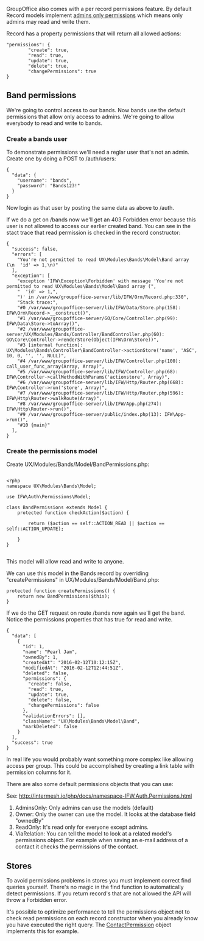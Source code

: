GroupOffice also comes with a per record permissions feature. 
By default Record models implement [admins only permissions](http://intermesh.io/php/docs/class-IFW.Auth.Permissions.AdminsOnly.html) 
which means only admins may read and write them.

Record has a property permissions that will return all allowed actions:

````````````````````````````````````````
"permissions": {
		"create": true,
		"read": true,
		"update": true,
		"delete": true,
		"changePermissions": true
}
````````````````````````````````````````



## Band permissions
We're going to control access to our bands.  Now bands use the default 
permissions that allow only access to admins. We're going to allow everybody to
read and write to bands.

### Create a bands user
To demonstrate permissions we'll need a reglar user that's not an admin.
Create one by doing a POST to /auth/users:

```````````````````````````````````````````````````````````````````````````````
{
  "data": {
    "username": "bands",
    "password": "Bands123!"
  }
}
```````````````````````````````````````````````````````````````````````````````

Now login as that user by posting the same data as above to /auth.

If we do a get on /bands now we'll get an 403 Forbidden error because this user
is not allowed to access our earlier created band. You can see in the stact 
trace that read permission is checked in the record constructor:

```````````````````````````````````````````````````````````````````````````````
{
  "success": false,
  "errors": [
    "You're not permitted to read UX\Modules\Bands\Model\Band array (\n  'id' => 1,\n)"
  ],
  "exception": [
    "exception 'IFW\Exception\Forbidden' with message 'You're not permitted to read UX\Modules\Bands\Model\Band array (",
    "  'id' => 1,",
    ")' in /var/www/groupoffice-server/lib/IFW/Orm/Record.php:330",
    "Stack trace:",
    "#0 /var/www/groupoffice-server/lib/IFW/Data/Store.php(158): IFW\Orm\Record->__construct()",
    "#1 /var/www/groupoffice-server/GO/Core/Controller.php(99): IFW\Data\Store->toArray()",
    "#2 /var/www/groupoffice-server/UX/Modules/Bands/Controller/BandController.php(60): GO\Core\Controller->renderStore(Object(IFW\Orm\Store))",
    "#3 [internal function]: UX\Modules\Bands\Controller\BandController->actionStore('name', 'ASC', 10, 0, '', '', NULL)",
    "#4 /var/www/groupoffice-server/lib/IFW/Controller.php(100): call_user_func_array(Array, Array)",
    "#5 /var/www/groupoffice-server/lib/IFW/Controller.php(68): IFW\Controller->callMethodWithParams('actionstore', Array)",
    "#6 /var/www/groupoffice-server/lib/IFW/Http/Router.php(668): IFW\Controller->run('store', Array)",
    "#7 /var/www/groupoffice-server/lib/IFW/Http/Router.php(596): IFW\Http\Router->walkRoute(Array)",
    "#8 /var/www/groupoffice-server/lib/IFW/App.php(274): IFW\Http\Router->run()",
    "#9 /var/www/groupoffice-server/public/index.php(13): IFW\App->run()",
    "#10 {main}"
  ],
}
```````````````````````````````````````````````````````````````````````````````

### Create the permissions model

Create UX/Modules/Bands/Model/BandPermissions.php:

```````````````````````````````````````````````````````````````````````````````

<?php
namespace UX\Modules\Bands\Model;

use IFW\Auth\Permissions\Model;

class BandPermissions extends Model {
	protected function checkAction($action) {
		
		return ($action == self::ACTION_READ || $action == self::ACTION_UPDATE);
		
	}
}


```````````````````````````````````````````````````````````````````````````````

This model will allow read and write to anyone.

We can use this model in the Bands record by overriding "createPermissions"
in UX/Modules/Bands/Model/Band.php:

```````````````````````````````````````````````````````````````````````````````
protected function createPermissions() {
	return new BandPermissions($this);
}
```````````````````````````````````````````````````````````````````````````````

If we do the GET request on route /bands now again we'll get the band. Notice
the permissions properties that has true for read and write.
```````````````````````````````````````````````````````````````````````````````
{
  "data": [
    {
      "id": 1,
      "name": "Pearl Jam",
      "ownedBy": 1,
      "createdAt": "2016-02-12T10:12:15Z",
      "modifiedAt": "2016-02-12T12:44:51Z",
      "deleted": false,
      "permissions": {
        "create": false,
        "read": true,
        "update": true,
        "delete": false,
        "changePermissions": false
      },
      "validationErrors": [],
      "className": "UX\Modules\Bands\Model\Band",
      "markDeleted": false
    }
  ],
  "success": true
}
```````````````````````````````````````````````````````````````````````````````

In real life you would probably want something more complex like allowing access
per group. This could be accomplished by creating a link table with permission
columns for it.


There are also some default permissions objects that you can use:

See: http://intermesh.io/php/docs/namespace-IFW.Auth.Permissions.html

1. AdminsOnly: Only admins can use the models (default)
2. Owner: Only the owner can use the model. It looks at the database field "ownedBy"
3. ReadOnly: It's read only for everyone except admins.
4. ViaRelation: You can tell the model to look at a related model's permissions 
   object. For example when saving an e-mail address of a contact it checks the 
   permissions of the contact.

## Stores
To avoid permissions problems in stores you must implement correct find queries 
yourself. There's no magic in the find function to automatically detect permissions.
If you return record's that are not allowed the API will throw a Forbidden error.

It's possible to optimize performance to tell the permissions object not to check
read permissions on each record constructor when you already know you have executed the right
query. The [ContactPermission](http://intermesh.io/php/docs/class-GO.Modules.Contacts.Model.ContactPermissions.html)
object implements this for example.
